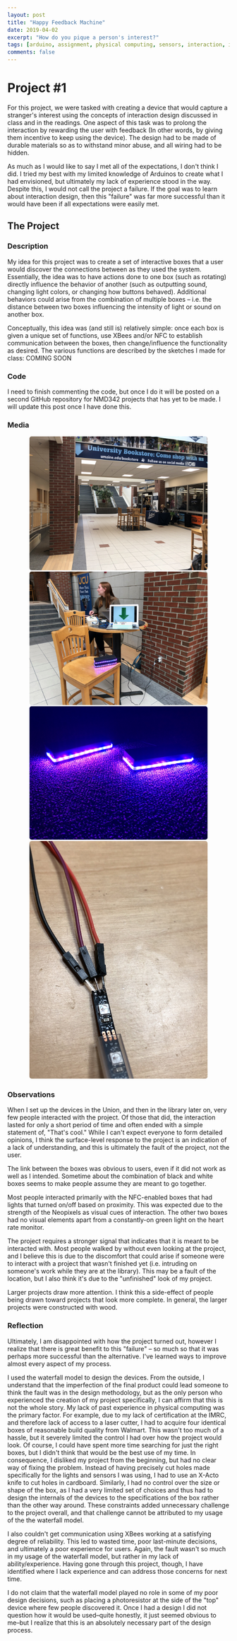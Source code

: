 ```yaml
---
layout: post
title: "Happy Feedback Machine"
date: 2019-04-02
excerpt: "How do you pique a person's interest?"
tags: [arduino, assignment, physical computing, sensors, interaction, interaction design, design]
comments: false
---
```


# Project #1
For this project, we were tasked with creating a device that would capture a stranger's interest using the concepts of interaction design discussed in class and in the readings. One aspect of this task was to prolong the interaction by rewarding the user with feedback (In other words, by giving them incentive to keep using the device). The design had to be made of durable materials so as to withstand minor abuse, and all wiring had to be hidden.

As much as I would like to say I met all of the expectations, I don't think I did. I tried my best with my limited knowledge of Arduinos to create what I had envisioned, but ultimately my lack of experience stood in the way. Despite this, I would not call the project a failure. If the goal was to learn about interaction design, then this "failure" was far more successful than it would have been if all expectations were easily met.


## The Project
### Description
My idea for this project was to create a set of interactive boxes that a user would discover the connections between as they used the system. Essentially, the idea was to have actions done to one box (such as rotating) directly influence the behavior of another (such as outputting sound, changing light colors, or changing how buttons behaved). Additional behaviors could arise from the combination of multiple boxes – i.e. the distance between two boxes influencing the intensity of light or sound on another box.

Conceptually, this idea was (and still is) relatively simple: once each box is given a unique set of functions, use XBees and/or NFC to establish communication between the boxes, then change/influence the functionality as desired. The various functions are described by the sketches I made for class: COMING SOON

### Code
I need to finish commenting the code, but once I do it will be posted on a second GitHub repository for NMD342 projects that has yet to be made. I will update this post once I have done this.

### Media
<center>
<img style="border-radius: 5px;" width="80%" src="../assets/img/posts/Project1/Location.jpeg">

<img style="border-radius: 5px;" width="80%" src="../assets/img/posts/Project1/Setup.jpeg">

<img style="border-radius: 5px;" width="80%" src="../assets/img/posts/Project1/IlluminatedBoxes.jpeg">

<img style="border-radius: 5px;" width="80%" src="../assets/img/posts/Project1/Soldering.jpg">
</center>

### Observations
When I set up the devices in the Union, and then in the library later on, very few people interacted with the project. Of those that did, the interaction lasted for only a short period of time and often ended with a simple statement of, "That's cool." While I can't expect everyone to form detailed opinions, I think the surface-level response to the project is an indication of a lack of understanding, and this is ultimately the fault of the project, not the user.

The link between the boxes was obvious to users, even if it did not work as well as I intended. Sometime about the combination of black and white boxes seems to make people assume they are meant to go together.

Most people interacted primarily with the NFC-enabled boxes that had lights that turned on/off based on proximity. This was expected due to the strength of the Neopixels as visual cues of interaction. The other two boxes had no visual elements apart from a constantly-on green light on the heart rate monitor.

The project requires a stronger signal that indicates that it is meant to be interacted with. Most people walked by without even looking at the project, and I believe this is due to the discomfort that could arise if someone were to interact with a project that wasn't finished yet (i.e. intruding on someone's work while they are at the library). This may be a fault of the location, but I also think it's due to the "unfinished" look of my project.

Larger projects draw more attention. I think this a side-effect of people being drawn toward projects that look more complete. In general, the larger projects were constructed with wood.

### Reflection
Ultimately, I am disappointed with how the project turned out, however I realize that there is great benefit to this "failure" – so much so that it was perhaps more successful than the alternative. I've learned ways to improve almost every aspect of my process.

I used the waterfall model to design the devices. From the outside, I understand that the imperfection of the final product could lead someone to think the fault was in the design methodology, but as the only person who experienced the creation of my project specifically, I can affirm that this is not the whole story. My lack of past experience in physical computing was the primary factor. For example, due to my lack of certification at the IMRC, and therefore lack of access to a laser cutter, I had to acquire four identical boxes of reasonable build quality from Walmart. This wasn't too much of a hassle, but it severely limited the control I had over how the project would look. Of course, I could have spent more time searching for just the right boxes, but I didn't think that would be the best use of my time. In consequence, I disliked my project from the beginning, but had no clear way of fixing the problem. Instead of having precisely cut holes made specifically for the lights and sensors I was using, I had to use an X-Acto knife to cut holes in cardboard. Similarly, I had no control over the size or shape of the box, as I had a very limited set of choices and thus had to design the internals of the devices to the specifications of the box rather than the other way around. These constraints added unnecessary challenge to the project overall, and that challenge cannot be attributed to my usage of the the waterfall model.

I also couldn't get communication using XBees working at a satisfying degree of reliability. This led to wasted time, poor last-minute decisions, and ultimately a poor experience for users. Again, the fault wasn't so much in my usage of the waterfall model, but rather in my lack of ability/experience. Having gone through this project, though, I have identified where I lack experience and can address those concerns for next time.

I do not claim that the waterfall model played no role in some of my poor design decisions, such as placing a photoresistor at the side of the "top" device where few people discovered it. Once I had a design I did not question how it would be used–quite honestly, it just seemed obvious to me–but I realize that this is an absolutely necessary part of the design process.
